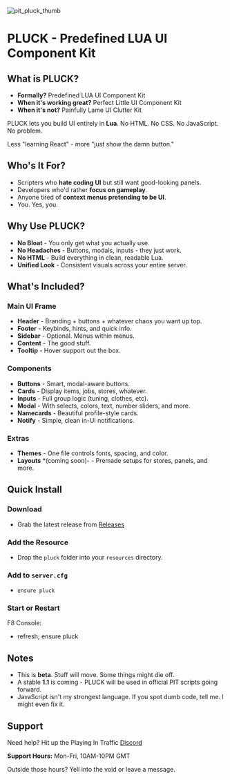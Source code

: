 ![pit_pluck_thumb](https://github.com/user-attachments/assets/6ae74c86-3294-493c-a5c0-98dd2c31df0c)

# PLUCK - Predefined LUA UI Component Kit

## What is PLUCK?

- **Formally?** Predefined LUA UI Component Kit
- **When it's working great?** Perfect Little UI Component Kit
- **When it's not?** Painfully Lame UI Clutter Kit

PLUCK lets you build UI entirely in **Lua**.
No HTML. No CSS. No JavaScript. No problem.

Less "learning React" - more "just show the damn button."

## Who's It For?

- Scripters who **hate coding UI** but still want good-looking panels.
- Developers who'd rather **focus on gameplay**.
- Anyone tired of **context menus pretending to be UI**.
- You. Yes, you.

## Why Use PLUCK?

- **No Bloat** - You only get what you actually use.
- **No Headaches** - Buttons, modals, inputs - they just work.
- **No HTML** - Build everything in clean, readable Lua.
- **Unified Look** - Consistent visuals across your entire server.

## What's Included?

### Main UI Frame

- **Header** - Branding + buttons + whatever chaos you want up top.
- **Footer** - Keybinds, hints, and quick info.
- **Sidebar** - Optional. Menus within menus.
- **Content** - The good stuff.
- **Tooltip** - Hover support out the box.

### Components

- **Buttons** - Smart, modal-aware buttons.
- **Cards** - Display items, jobs, stores, whatever.
- **Inputs** - Full group logic (tuning, clothes, etc).
- **Modal** - With selects, colors, text, number sliders, and more.
- **Namecards** - Beautiful profile-style cards.
- **Notify** - Simple, clean in-UI notifications.

### Extras

- **Themes** - One file controls fonts, spacing, and color.
- **Layouts** *(coming soon)- - Premade setups for stores, panels, and more.

## Quick Install

### Download

- Grab the latest release from [Releases](https://github.com/boiidevelopment/pluck/releases/)

### Add the Resource

- Drop the `pluck` folder into your `resources` directory.

### Add to `server.cfg`

- `ensure pluck`

### Start or Restart

F8 Console:
- refresh; ensure pluck

## Notes

- This is **beta**. Stuff will move. Some things might die off.
- A stable **1.1** is coming - PLUCK will be used in official PIT scripts going forward.
- JavaScript isn't my strongest language. If you spot dumb code, tell me. I might even fix it.

## Support

Need help? Hit up the Playing In Traffic [Discord](https://discord.gg/MUckUyS5Kq)

**Support Hours:**
Mon-Fri, 10AM-10PM GMT

Outside those hours?
Yell into the void or leave a message.